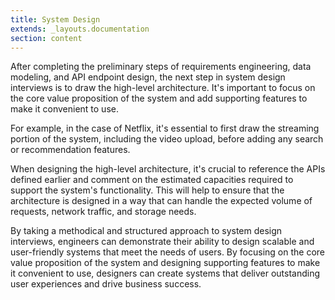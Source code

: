 ```yaml
---
title: System Design
extends: _layouts.documentation
section: content
---
```


After completing the preliminary steps of requirements engineering, data modeling, and API endpoint design, the next step in system design interviews is to draw the high-level architecture. It's important to focus on the core value proposition of the system and add supporting features to make it convenient to use.

For example, in the case of Netflix, it's essential to first draw the streaming portion of the system, including the video upload, before adding any search or recommendation features.

When designing the high-level architecture, it's crucial to reference the APIs defined earlier and comment on the estimated capacities required to support the system's functionality. This will help to ensure that the architecture is designed in a way that can handle the expected volume of requests, network traffic, and storage needs.

By taking a methodical and structured approach to system design interviews, engineers can demonstrate their ability to design scalable and user-friendly systems that meet the needs of users. By focusing on the core value proposition of the system and designing supporting features to make it convenient to use, designers can create systems that deliver outstanding user experiences and drive business success.
